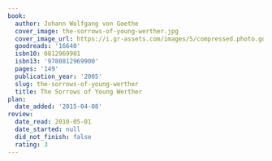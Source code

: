 ```yaml
---
book:
  author: Johann Wolfgang von Goethe
  cover_image: the-sorrows-of-young-werther.jpg
  cover_image_url: https://i.gr-assets.com/images/S/compressed.photo.goodreads.com/books/1386920896l/16640.jpg
  goodreads: '16640'
  isbn10: 0812969901
  isbn13: '9780812969900'
  pages: '149'
  publication_year: '2005'
  slug: the-sorrows-of-young-werther
  title: The Sorrows of Young Werther
plan:
  date_added: '2015-04-08'
review:
  date_read: 2010-05-01
  date_started: null
  did_not_finish: false
  rating: 3
---
```


